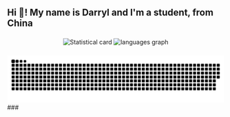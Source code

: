 <h2 align="left">Hi 👋! My name is Darryl and I'm a student, from China</h2>

###

<div align="center">
  <img src="https://github-readme-stats.vercel.app/api?username=DarrylXzq&show_icons=true&bg_color=45,BA55D3,87CEEB,77DD77,FFFF99,FFB347,FF6961" alt="Statistical card"  />
  <img src="https://github-readme-stats.vercel.app/api/top-langs?username=DarrylXzq&layout=compact&card_width=375&bg_color=45,FF6961,FFB347,FFFF99,77DD77,87CEEB,BA55D3" height="195" alt="languages graph"  />
</div>

###
<div align="center">
  <img src="https://github.com/DarrylXzq/DarrylXzq/blob/output/snake.svg" alt="Snake animation" />
</div>
###
